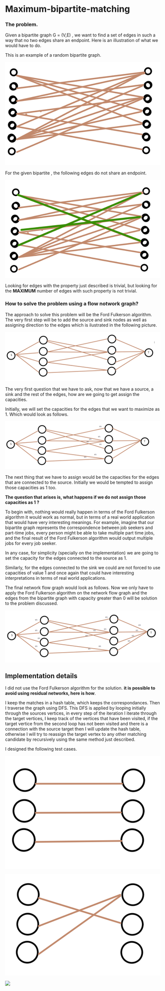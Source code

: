 # Maximum-bipartite-matching

### The problem. 

Given a bipartite graph  G = (V,E) , we want to find a set of edges in such a way that no two edges share an endpoint. Here is an illustration of what we would have to do. 


This is an example of a random bipartite graph.

![Alt text](resources/img1.png)


For the given bipartite , the following edges do not share an endpoint. 

![Alt text](resources/img2.png)


Looking for edges with the property just described is trivial, but looking 
for the **MAXIMUM** number of edges with such property is not trivial. 


### How to solve the problem using a flow notwork graph?

The approach to solve this problem will be the Ford Fulkerson algorithm.
The very first step will be to add the source and sink nodes as well as assigning direction to the edges which is ilustrated
in the following picture. 

![Alt text](resources/img3.png)


The very first question that we have to ask, now that we have a source, 
a sink and the rest of the edges, how are we going to get assign the 
capacities. 


Initially, we will set the capacities for the edges that we want to 
maximize as 1. Which would look as follows. 

![Alt text](resources/img4.png)

The next thing that we have to assign would be the capacities for  the edges that are connected to the source. Initially we would be tempted to 
assign those capacities as 1 too. 

**The question that arises is, what happens if we do not assign those capacities as 1 ?**

To begin with, nothing would really happen in terms of the Ford Fulkerson algorithm it would work as normal, but in terms of a real world application that would have very interesting meanings. For example, imagine that our bipartite graph represents the correspondence between job seekers and part-time jobs, every person might be able to take multiple part time jobs, and the final result of the Ford Fulkerson algorithm would output multiple jobs for every job seeker. 

In any case, for simplicity (specially on the implementation) we are going to set the capacity for the edges connected to the source as 1. 

Similarly, for the edges connected to the sink we could are not forced to 
use capacities of value 1 and once again that could have interesting interpretations in terms of real world applications. 

The final network flow graph would look as follows. Now we only have to 
apply the Ford Fulkerson algorithm on the network flow graph and the edges 
from the bipartite graph with capacity greater than 0 will be solution 
to the problem discussed. 

![Alt text](resources/img5.png)



## Implementation details

I did not use the Ford Fulkerson algorithm for the solution. 
**it is possible to avoid using residual networks, here is how**.

I keep the matches in a hash table, which keeps the correspondances. 
Then I traverse the graph using DFS. This  DFS is applied by looping
initially through the sources vertices, in every step of the iteration
I iterate through the target vertices, I keep track of the vertices 
that have been visited, if the target vertice from the second loop has 
not been visited and there is a connection with the source target then 
I will update the hash table, otherwise I will try to reassign the 
target vertex to any other matching candidate by recursively using 
the same method just described. 

I designed the following test cases. 

![Alt text](resources/img6.png)

![Alt text](resources/img7.png)


<img src="https://latex.codecogs.com/gif.latex?\int_{a}^{b}"/>